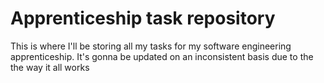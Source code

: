 # Apprenticeship task repository
This is where I'll be storing all my tasks for my software engineering apprenticeship. It's gonna be updated on an inconsistent basis due to the the way it all works